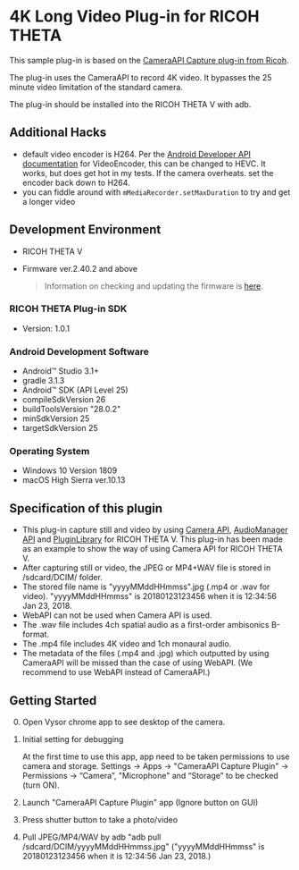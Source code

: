 # 4K Long Video Plug-in for RICOH THETA

This sample plug-in is based on the 
[CameraAPI Capture plug-in from Ricoh](https://github.com/ricohapi/theta-plugin-camera-api-sample).  

The plug-in uses the CameraAPI to record 4K video. It bypasses the 25 minute
video limitation of the standard camera.

The plug-in should be installed into the RICOH THETA V with adb.

## Additional Hacks

* default video encoder is H264. Per the
[Android Developer API documentation](https://developer.android.com/reference/android/media/MediaRecorder.VideoEncoder)
for VideoEncoder, this can be changed to HEVC. It works, but does get hot in my tests. If the camera overheats. set
the encoder back down to H264.
* you can fiddle around with `mMediaRecorder.setMaxDuration` to try and get a longer video

## Development Environment

* RICOH THETA V
* Firmware ver.2.40.2 and above

    > Information on checking and updating the firmware is [here](https://theta360.com/en/support/manual/v/content/pc/pc_09.html).

### RICOH THETA Plug-in SDK

* Version: 1.0.1

### Android Development Software

* Android&trade; Studio 3.1+
* gradle 3.1.3
* Android&trade; SDK (API Level 25)
* compileSdkVersion 26
* buildToolsVersion "28.0.2"
* minSdkVersion 25
* targetSdkVersion 25

### Operating System

* Windows 10 Version 1809
* macOS High Sierra ver.10.13

## Specification of this plugin

* This plug-in capture still and video by using [Camera API](https://api.ricoh/docs/theta-plugin-reference/camera-api/), [AudioManager API](https://api.ricoh/docs/theta-plugin-reference/audio-manager-api/) and [PluginLibrary](https://github.com/ricohapi/theta-plugin-sdk/tree/master/pluginlibrary) for RICOH THETA V. This plug-in has been made as an example to show the way of using Camera API for RICOH THETA V.
* After capturing still or video, the JPEG or MP4+WAV file is stored in /sdcard/DCIM/ folder.
* The stored file name is "yyyyMMddHHmmss".jpg (.mp4 or .wav for video). "yyyyMMddHHmmss" is 20180123123456 when it is 12:34:56 Jan 23, 2018.
* WebAPI can not be used when Camera API is used.
* The .wav file includes 4ch spatial audio as a first-order ambisonics B-format.
* The .mp4 file includes 4K video and 1ch monaural audio.
* The metadata of the files (.mp4 and .jpg) which outputted by using CameraAPI will be missed than the case of using WebAPI. (We recommend to use WebAPI instead of CameraAPI.)

## Getting Started

0. Open Vysor chrome app to see desktop of the camera.
1. Initial setting for debugging

    At the first time to use this app, app need to be taken permissions to use camera and storage.
    Settings → Apps → "CameraAPI Capture Plugin" → Permissions →
      “Camera”, "Microphone" and “Storage” to be checked (turn ON).

2. Launch "CameraAPI Capture Plugin" app
    (Ignore button on GUI)
3. Press shutter button to take a photo/video
4. Pull JPEG/MP4/WAV by adb
    "adb pull /sdcard/DCIM/yyyyMMddHHmmss.jpg" ("yyyyMMddHHmmss" is 20180123123456 when it is 12:34:56 Jan 23, 2018.)
